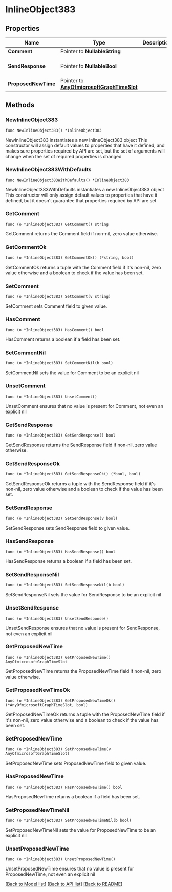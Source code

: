 # InlineObject383

## Properties

Name | Type | Description | Notes
------------ | ------------- | ------------- | -------------
**Comment** | Pointer to **NullableString** |  | [optional] 
**SendResponse** | Pointer to **NullableBool** |  | [optional] [default to false]
**ProposedNewTime** | Pointer to [**AnyOfmicrosoftGraphTimeSlot**](anyOf&lt;microsoft.graph.timeSlot&gt;.md) |  | [optional] 

## Methods

### NewInlineObject383

`func NewInlineObject383() *InlineObject383`

NewInlineObject383 instantiates a new InlineObject383 object
This constructor will assign default values to properties that have it defined,
and makes sure properties required by API are set, but the set of arguments
will change when the set of required properties is changed

### NewInlineObject383WithDefaults

`func NewInlineObject383WithDefaults() *InlineObject383`

NewInlineObject383WithDefaults instantiates a new InlineObject383 object
This constructor will only assign default values to properties that have it defined,
but it doesn't guarantee that properties required by API are set

### GetComment

`func (o *InlineObject383) GetComment() string`

GetComment returns the Comment field if non-nil, zero value otherwise.

### GetCommentOk

`func (o *InlineObject383) GetCommentOk() (*string, bool)`

GetCommentOk returns a tuple with the Comment field if it's non-nil, zero value otherwise
and a boolean to check if the value has been set.

### SetComment

`func (o *InlineObject383) SetComment(v string)`

SetComment sets Comment field to given value.

### HasComment

`func (o *InlineObject383) HasComment() bool`

HasComment returns a boolean if a field has been set.

### SetCommentNil

`func (o *InlineObject383) SetCommentNil(b bool)`

 SetCommentNil sets the value for Comment to be an explicit nil

### UnsetComment
`func (o *InlineObject383) UnsetComment()`

UnsetComment ensures that no value is present for Comment, not even an explicit nil
### GetSendResponse

`func (o *InlineObject383) GetSendResponse() bool`

GetSendResponse returns the SendResponse field if non-nil, zero value otherwise.

### GetSendResponseOk

`func (o *InlineObject383) GetSendResponseOk() (*bool, bool)`

GetSendResponseOk returns a tuple with the SendResponse field if it's non-nil, zero value otherwise
and a boolean to check if the value has been set.

### SetSendResponse

`func (o *InlineObject383) SetSendResponse(v bool)`

SetSendResponse sets SendResponse field to given value.

### HasSendResponse

`func (o *InlineObject383) HasSendResponse() bool`

HasSendResponse returns a boolean if a field has been set.

### SetSendResponseNil

`func (o *InlineObject383) SetSendResponseNil(b bool)`

 SetSendResponseNil sets the value for SendResponse to be an explicit nil

### UnsetSendResponse
`func (o *InlineObject383) UnsetSendResponse()`

UnsetSendResponse ensures that no value is present for SendResponse, not even an explicit nil
### GetProposedNewTime

`func (o *InlineObject383) GetProposedNewTime() AnyOfmicrosoftGraphTimeSlot`

GetProposedNewTime returns the ProposedNewTime field if non-nil, zero value otherwise.

### GetProposedNewTimeOk

`func (o *InlineObject383) GetProposedNewTimeOk() (*AnyOfmicrosoftGraphTimeSlot, bool)`

GetProposedNewTimeOk returns a tuple with the ProposedNewTime field if it's non-nil, zero value otherwise
and a boolean to check if the value has been set.

### SetProposedNewTime

`func (o *InlineObject383) SetProposedNewTime(v AnyOfmicrosoftGraphTimeSlot)`

SetProposedNewTime sets ProposedNewTime field to given value.

### HasProposedNewTime

`func (o *InlineObject383) HasProposedNewTime() bool`

HasProposedNewTime returns a boolean if a field has been set.

### SetProposedNewTimeNil

`func (o *InlineObject383) SetProposedNewTimeNil(b bool)`

 SetProposedNewTimeNil sets the value for ProposedNewTime to be an explicit nil

### UnsetProposedNewTime
`func (o *InlineObject383) UnsetProposedNewTime()`

UnsetProposedNewTime ensures that no value is present for ProposedNewTime, not even an explicit nil

[[Back to Model list]](../README.md#documentation-for-models) [[Back to API list]](../README.md#documentation-for-api-endpoints) [[Back to README]](../README.md)


